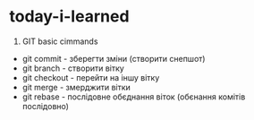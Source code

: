 # today-i-learned

1. GIT basic cimmands
- git commit - зберегти зміни (створити снепшот)
- git branch <name> - створити вітку
- git checkout <name> - перейти на іншу вітку
- git merge <name> - змерджити вітки
- git rebase <name> - послідовне обєднання віток (обєнання комітів послідовно)
